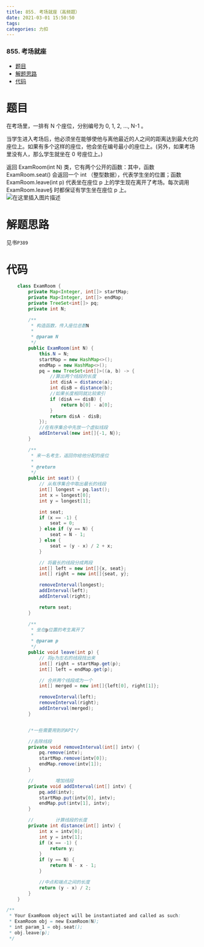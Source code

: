 ```yaml
---
title: 855. 考场就座（高频题）
date: 2021-03-01 15:50:50
tags: 
categories: 力扣
---
```


<!--more-->

### 855\. 考场就座

- [题目](#_2)
- [解题思路](#_12)
- [代码](#_14)

# 题目

在考场里，一排有 N 个座位，分别编号为 0, 1, 2, …, N-1 。

当学生进入考场后，他必须坐在能够使他与离他最近的人之间的距离达到最大化的座位上。如果有多个这样的座位，他会坐在编号最小的座位上。\(另外，如果考场里没有人，那么学生就坐在 0 号座位上。\)

返回 ExamRoom\(int N\) 类，它有两个公开的函数：其中，函数 ExamRoom.seat\(\) 会返回一个 int （整型数据），代表学生坐的位置；函数 ExamRoom.leave\(int p\) 代表坐在座位 p 上的学生现在离开了考场。每次调用 ExamRoom.leave§ 时都保证有学生坐在座位 p 上。  
![在这里插入图片描述](https://img-blog.csdnimg.cn/202103011550039.png?x-oss-process=image/watermark,type_ZmFuZ3poZW5naGVpdGk,shadow_10,text_aHR0cHM6Ly9ibG9nLmNzZG4ubmV0L3FxXzIxMDQwNTU5,size_16,color_FFFFFF,t_70)

# 解题思路

见书`P389`

# 代码

```java
    class ExamRoom {
        private Map<Integer, int[]> startMap;
        private Map<Integer, int[]> endMap;
        private TreeSet<int[]> pq;
        private int N;

        /**
         * 构造函数，传入座位总数N
         *
         * @param N
         */
        public ExamRoom(int N) {
            this.N = N;
            startMap = new HashMap<>();
            endMap = new HashMap<>();
            pq = new TreeSet<int[]>((a, b) -> {
                //算出两个线段的长度
                int disA = distance(a);
                int disB = distance(b);
                //如果长度相同就比较索引
                if (disA == disB) {
                    return b[0] - a[0];
                }
                return disA - disB;
            });
            //在有序集合中先放一个虚拟线段
            addInterval(new int[]{-1, N});
        }

        /**
         * 来一名考生，返回你给他分配的座位
         *
         * @return
         */
        public int seat() {
            // 从有序集合中取出最长的线段
            int[] longest = pq.last();
            int x = longest[0];
            int y = longest[1];

            int seat;
            if (x == -1) {
                seat = 0;
            } else if (y == N) {
                seat = N - 1;
            } else {
                seat = (y - x) / 2 + x;
            }

            // 将最长的线段分成两段
            int[] left = new int[]{x, seat};
            int[] right = new int[]{seat, y};

            removeInterval(longest);
            addInterval(left);
            addInterval(right);

            return seat;
        }

        /**
         * 坐在p位置的考生离开了
         *
         * @param p
         */
        public void leave(int p) {
            // 将p为左右的线段找出来
            int[] right = startMap.get(p);
            int[] left = endMap.get(p);

            // 合并两个线段成为一个
            int[] merged = new int[]{left[0], right[1]};

            removeInterval(left);
            removeInterval(right);
            addInterval(merged);
        }


        /*一些需要用到的API*/

        //去除线段
        private void removeInterval(int[] intv) {
            pq.remove(intv);
            startMap.remove(intv[0]);
            endMap.remove(intv[1]);
        }

        //        增加线段
        private void addInterval(int[] intv) {
            pq.add(intv);
            startMap.put(intv[0], intv);
            endMap.put(intv[1], intv);
        }

        //        计算线段的长度
        private int distance(int[] intv) {
            int x = intv[0];
            int y = intv[1];
            if (x == -1) {
                return y;
            }
            if (y == N) {
                return N - x - 1;
            }

            //中点和端点之间的长度
            return (y - x) / 2;
        }
    }

/**
 * Your ExamRoom object will be instantiated and called as such:
 * ExamRoom obj = new ExamRoom(N);
 * int param_1 = obj.seat();
 * obj.leave(p);
 */
```